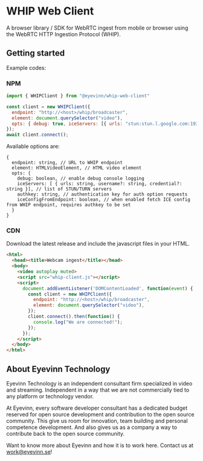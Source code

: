 # WHIP Web Client

A browser library / SDK for WebRTC ingest from mobile or browser using the WebRTC HTTP Ingestion Protocol (WHIP).

## Getting started

Example codes:

### NPM

```javascript
import { WHIPClient } from "@eyevinn/whip-web-client"

const client = new WHIPClient({
  endpoint: "http://<host>/whip/broadcaster",
  element: document.querySelector("video"),
  opts: { debug: true, iceServers: [{ urls: "stun:stun.l.google.com:19320" }] }
});
await client.connect();
```

Available options are:

```
{
  endpoint: string, // URL to WHIP endpoint
  element: HTMLVideoElement, // HTML video element 
  opts: {
    debug: boolean, // enable debug console logging
    iceServers: [ { urls: string, username?: string, credential?: string }], // list of STUN/TURN servers
    authkey: string, // authentication key for auth option requests
    iceConfigFromEndpoint: boolean, // when enabled fetch ICE config from WHIP endpoint, requires authkey to be set
  }
}
```

### CDN

Download the latest release and include the javascript files in your HTML.

```html
<html>
  <head><title>Webcam ingest</title></head>
  <body>
    <video autoplay muted>
    <script src="whip-client.js"></script>
    <script>
      document.addEventListener('DOMContentLoaded', function(event) {
        const client = new WHIPClient({
          endpoint: "http://<host>/whip/broadcaster",
          element: document.querySelector("video"),
        });
        client.connect().then(function() {
          console.log("We are connected!");
        });
      });
    </script>
  </body>
</html>
```


## About Eyevinn Technology

Eyevinn Technology is an independent consultant firm specialized in video and streaming. Independent in a way that we are not commercially tied to any platform or technology vendor.

At Eyevinn, every software developer consultant has a dedicated budget reserved for open source development and contribution to the open source community. This give us room for innovation, team building and personal competence development. And also gives us as a company a way to contribute back to the open source community.

Want to know more about Eyevinn and how it is to work here. Contact us at work@eyevinn.se!

